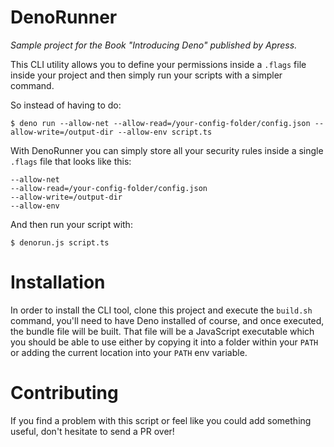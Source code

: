 # DenoRunner
_Sample project for the Book "Introducing Deno" published by Apress._

This CLI utility allows you to define your permissions inside a `.flags` file inside your project and then simply run your scripts with a simpler command.

So instead of having to do:

```
$ deno run --allow-net --allow-read=/your-config-folder/config.json --allow-write=/output-dir --allow-env script.ts
```

With DenoRunner you can simply store all your security rules inside a single `.flags` file that looks like this:

```
--allow-net
--allow-read=/your-config-folder/config.json
--allow-write=/output-dir
--allow-env
```
And then run your script with:

```
$ denorun.js script.ts
```

# Installation
In order to install the CLI tool, clone this project and execute the `build.sh` command, you'll need to have Deno installed of course, and once executed, the bundle file will be built. That file will be a JavaScript executable which you should be able to use either by copying it into a folder within your `PATH` or adding the current location into your `PATH` env variable.

# Contributing
If you find a problem with this script or feel like you could add something useful, don't hesitate to send a PR over!

